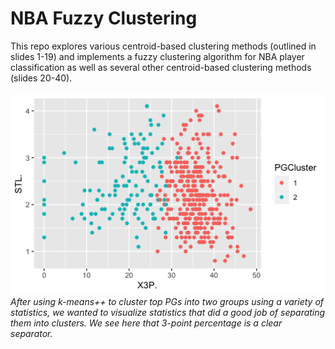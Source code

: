 # NBA Fuzzy Clustering
This repo explores various centroid-based clustering methods (outlined in slides 1-19) and implements a fuzzy clustering algorithm for NBA player classification as well as several other centroid-based clustering methods (slides 20-40).
</br></br>
<img src="https://github.com/ColeConte/NBAFuzzyClustering/blob/master/PointGuardClusters.png" style="center"/></br>
<i>After using k-means++ to cluster top PGs into two groups using a variety of statistics, we wanted to visualize statistics that did a good job of separating them into clusters. We see here that 3-point percentage is a clear separator.</i>
 

